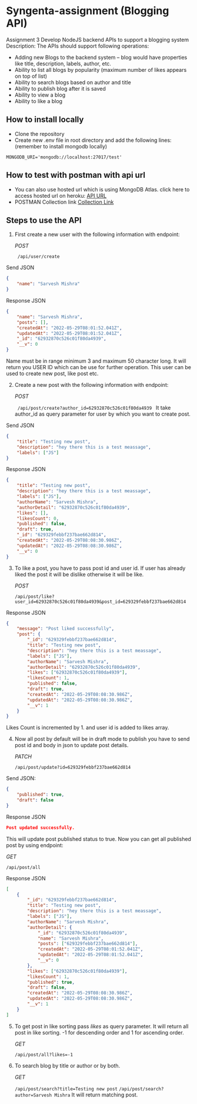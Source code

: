 # Syngenta-assignment (Blogging API)

Assignment 3
Develop NodeJS backend APIs to support a blogging system
Description:
The APIs should support following operations:

- Adding new Blogs to the backend system – blog would have properties like title,
  description, labels, author, etc.
- Ability to list all blogs by popularity (maximum number of likes appears on top
  of list)
- Ability to search blogs based on author and title
- Ability to publish blog after it is saved
- Ability to view a blog
- Ability to like a blog

## How to install locally

- Clone the repository
- Create new .env file in root directory and add the following lines: (remember to install mongodb locally)

```
MONGODB_URI='mongodb://localhost:27017/test'

```

## How to test with postman with api url

- You can also use hosted url which is using MongoDB Atlas. click here to access hosted url on heroku: [API URL](https://blogging-api-syngenta.herokuapp.com/)
- POSTMAN Collection link [Collection Link](https://www.getpostman.com/collections/c82efe01b0a4f22dbb7b)

## Steps to use the API

1. First create a new user with the following information with endpoint:

   _POST_

   <code> /api/user/create </code>

Send JSON

```json
{
	"name": "Sarvesh Mishra"
}
```

Response JSON

```json
{
	"name": "Sarvesh Mishra",
	"posts": [],
	"createdAt": "2022-05-29T08:01:52.041Z",
	"updatedAt": "2022-05-29T08:01:52.041Z",
	"_id": "62932870c526c01f80da4939",
	"__v": 0
}
```

Name must be in range minimum 3 and maximum 50 character long. It will return you USER ID which can be use for further operation. This user can be used to create new post, like post etc.

2. Create a new post with the following information with endpoint:

   _POST_

   <code> /api/post/create?author_id=62932870c526c01f80da4939 </code>
   It take author_id as query parameter for user by which you want to create post.

Send JSON

```json
{
	"title": "Testing new post",
	"description": "hey there this is a test meassage",
	"labels": ["JS"]
}
```

Response JSON

```json
{
	"title": "Testing new post",
	"description": "hey there this is a test meassage",
	"labels": ["JS"],
	"authorName": "Sarvesh Mishra",
	"authorDetail": "62932870c526c01f80da4939",
	"likes": [],
	"likesCount": 0,
	"published": false,
	"draft": true,
	"_id": "629329febbf237bae662d814",
	"createdAt": "2022-05-29T08:08:30.986Z",
	"updatedAt": "2022-05-29T08:08:30.986Z",
	"__v": 0
}
```

3. To like a post, you have to pass post id and user id. If user has already liked the post it will be dislike otherwise it will be like.

   _POST_

   <code>/api/post/like?user_id=62932870c526c01f80da4939&post_id=629329febbf237bae662d814 </code>

Response JSON

```json
{
	"message": "Post liked successfully",
	"post": {
		"_id": "629329febbf237bae662d814",
		"title": "Testing new post",
		"description": "hey there this is a test meassage",
		"labels": ["JS"],
		"authorName": "Sarvesh Mishra",
		"authorDetail": "62932870c526c01f80da4939",
		"likes": ["62932870c526c01f80da4939"],
		"likesCount": 1,
		"published": false,
		"draft": true,
		"createdAt": "2022-05-29T08:08:30.986Z",
		"updatedAt": "2022-05-29T08:08:30.986Z",
		"__v": 1
	}
}
```

Likes Count is incremented by 1. and user id is added to likes array.

4. Now all post by default will be in draft mode to publish you have to send post id and body in json to update post details.

   _PATCH_

   <code>/api/post/update?id=629329febbf237bae662d814</code>

Send JSON:

```json
{
	"published": true,
	"draft": false
}
```

Response JSON

```json
Post updated successfully.
```

This will update post published status to true. Now you can get all published post by using endpoint:

_GET_

<code>/api/post/all</code>

Response JSON

```json
[
	{
		"_id": "629329febbf237bae662d814",
		"title": "Testing new post",
		"description": "hey there this is a test meassage",
		"labels": ["JS"],
		"authorName": "Sarvesh Mishra",
		"authorDetail": {
			"_id": "62932870c526c01f80da4939",
			"name": "Sarvesh Mishra",
			"posts": ["629329febbf237bae662d814"],
			"createdAt": "2022-05-29T08:01:52.041Z",
			"updatedAt": "2022-05-29T08:01:52.041Z",
			"__v": 0
		},
		"likes": ["62932870c526c01f80da4939"],
		"likesCount": 1,
		"published": true,
		"draft": false,
		"createdAt": "2022-05-29T08:08:30.986Z",
		"updatedAt": "2022-05-29T08:08:30.986Z",
		"__v": 1
	}
]
```

5. To get post in like sorting pass _likes_ as query parameter. It will return all post in like sorting. -1 for descending order and 1 for ascending order.

   _GET_

   <code>/api/post/all?likes=-1</code>

6. To search blog by title or author or by both.

   _GET_

   <code>/api/post/search?title=Testing new post</code>
   <code>/api/post/search?author=Sarvesh Mishra</code>
   It will return matching post.
